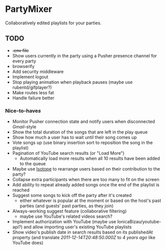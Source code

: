 # PartyMixer
Collaboratively edited playlists for your parties.

## TODO

* ~~.env file~~
* Show users currently in the party using a Pusher presence channel for every party
* browserify
* Add security middleware
* Implement logout
* Stop playing animation when playback pauses (maybe use rubentd/gifplayer?)
* Make routes less fat
* Handle failure better

### Nice-to-have*s*

* Monitor Pusher connection state and notify users when disconnected *Gmail*-style
* Show the total duration of the songs that are left in the play queue
* Show how much a user has to wait until their song comes up
* Vote songs up (use binary insertion sort to reposition the song in the playlist)
* Pagination of YouTube search results (or "Load More")
  * Automatically load more results when all 10 results have been added to the queue
* Maybe use [Isotope](http://isotope.metafizzy.co/) to rearrange users based on their contribution to the party? 
* Collapse extra participants when there are too many to fit on the screen
* Add ability to repeat already added songs once the end of the playlist is reached
* Suggest some songs to kick off the party after it's created
  * either whatever is popular at the moment or based on the host's past parties (and guests' past parties, as they join)
* Always-working suggest feature (collaborative filtering)
  * maybe use YouTube's related videos search?
* Implement authorization with YouTube (maybe use IonicaBizau/youtube-api?) and allow importing user's existing YouTube playlists 
* Show video's publish date in search results based on its publishedAt property (and translate *2011-12-14T20:48:50.000Z* to *4 years ago* like YouTube does) 
